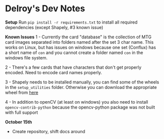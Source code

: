 # Delroy's Dev Notes

**Setup**
Run `pip install -r requirements.txt` to install all required dependencies (except Shapely, #3 known issue)

**Known Issues**
1 - Currently the card "database" is the collection of MTG card images separated into folders named after the set 3 char name. This works on Linux, but has issues on windows because one set (Conflux) has a short name of `con` and you cannot create a folder named `con` in the windows file system.

2 - There's a few cards that have characters that don't get properly encoded. Need to encode card names properly.

3 - Shapely needs to be installed manually, you can find some of the wheels in the `setup_utilities` folder. Otherwise you can download the appropriate wheel from [here](https://www.lfd.uci.edu/~gohlke/pythonlibs/#shapely)

4 - In addition to openCV (at least on windows) you also need to install `opencv-contrib-python` because the opencv-python package was not built with full support 

**October 15th**
- Create repository, shift docs around